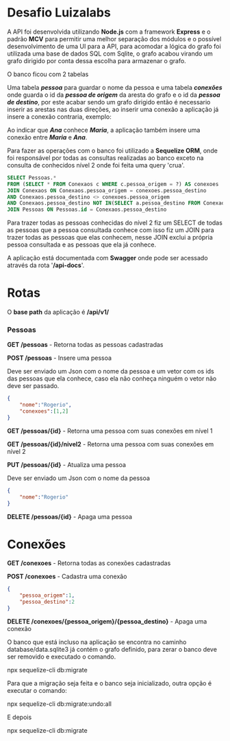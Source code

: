 # Desafio Luizalabs

A API foi desenvolvida utilizando **Node.js** com a framework **Express** e o padrão **MCV** para permitir uma melhor separação dos módulos e o possível desenvolvimento de uma UI para a API, para acomodar a lógica do grafo foi utilizada uma base de dados SQL com Sqlite, o grafo acabou virando um grafo dirigido por conta dessa escolha para armazenar o grafo.

O banco ficou com 2 tabelas

Uma tabela ***pessoa*** para guardar o nome da pessoa e uma tabela ***conexões*** onde guarda o id da ***pessoa de origem*** da aresta do grafo e o id da ***pessoa de destino***, por este acabar sendo um grafo dirigido então é necessario inserir as arestas nas duas direções, ao inserir uma conexão a aplicação já insere a conexão contraria, exemplo:

Ao indicar que ***Ana*** conhece ***Maria***, a aplicação também insere uma conexão entre ***Maria*** e ***Ana***.

Para fazer as operações com o banco foi utilizado a **Sequelize ORM**, onde foi responsável por todas as consultas realizadas ao banco exceto na consulta de conhecidos nível 2 onde foi feita uma query 'crua'.

```sql
SELECT Pessoas.*
FROM (SELECT * FROM Conexaos c WHERE c.pessoa_origem = ?) AS conexoes
JOIN Conexaos ON Conexaos.pessoa_origem = conexoes.pessoa_destino 
AND Conexaos.pessoa_destino <> conexoes.pessoa_origem 
AND Conexaos.pessoa_destino NOT IN(SELECT a.pessoa_destino FROM Conexaos a WHERE a.pessoa_origem = ?) 
JOIN Pessoas ON Pessoas.id = Conexaos.pessoa_destino
```

Para trazer todas as pessoas conhecidas do nível 2 fiz um SELECT de todas as pessoas que a pessoa consultada conhece com isso fiz um JOIN para trazer todas as pessoas que elas conhecem, nesse JOIN exclui a própria pessoa consultada e as pessoas que ela já conhece.

A aplicação está documentada com **Swagger** onde pode ser acessado através da rota '**/api-docs**'.

# Rotas

O **base path** da aplicação é **/api/v1/**

### Pessoas

**GET /pessoas** - Retorna todas as pessoas cadastradas

**POST /pessoas** - Insere uma pessoa

Deve ser enviado um Json com o nome da pessoa e um vetor com os ids das pessoas que ela conhece, caso ela não conheça ninguém o vetor não deve ser passado. 

```json
{
	"nome":"Rogerio",
	"conexoes":[1,2]
}
```

**GET /pessoas/{id}** - Retorna uma pessoa com suas conexões em nível 1

**GET /pessoas/{id}/nivel2** - Retorna uma pessoa com suas conexões em nível 2

**PUT /pessoas/{id}** - Atualiza uma pessoa

Deve ser enviado um Json com o nome da pessoa

```json
{
	"nome":"Rogerio"
}
```

**DELETE /pessoas/{id}** - Apaga uma pessoa

# Conexões

**GET /conexoes** - Retorna todas as conexões cadastradas

**POST /conexoes** - Cadastra uma conexão

```json
{
	"pessoa_origem":1,
	"pessoa_destino":2
}
```

**DELETE /conexoes/{pessoa_origem}/{pessoa_destino}** - Apaga uma conexão

O banco que está incluso na aplicação se encontra no caminho database/data.sqlite3 já contém o grafo definido, para zerar o banco deve ser removido e executado o comando.

npx sequelize-cli db:migrate

Para que a migração seja feita e o banco seja inicializado, outra opção é executar o comando:

npx sequelize-cli db:migrate:undo:all

E depois

npx sequelize-cli db:migrate